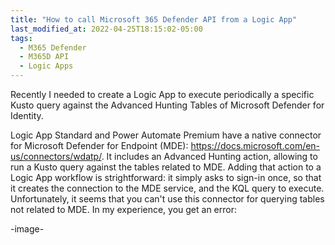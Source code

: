 ```yaml
---
title: "How to call Microsoft 365 Defender API from a Logic App"
last_modified_at: 2022-04-25T18:15:02-05:00
tags:
  - M365 Defender
  - M365D API
  - Logic Apps
---
```


Recently I needed to create a Logic App to execute periodically a specific Kusto query against the Advanced Hunting Tables of Microsoft Defender for Identity.

Logic App Standard and Power Automate Premium have a native connector for Microsoft Defender for Endpoint (MDE): https://docs.microsoft.com/en-us/connectors/wdatp/. It includes an Advanced Hunting action, allowing to run a Kusto query against the tables related to MDE. Adding that action to a Logic App workflow is strightforward: it simply asks to sign-in once, so that it creates the connection to the MDE service, and the KQL query to execute.
Unfortunately, it seems that you can't use this connector for querying tables not related to MDE. In my experience, you get an error:

-image-

